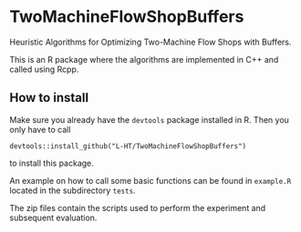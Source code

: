 # TwoMachineFlowShopBuffers

Heuristic Algorithms for Optimizing Two-Machine Flow Shops with Buffers.

This is an R package where the algorithms are implemented in C++ and called using Rcpp.

## How to install

Make sure you already have the `devtools` package installed in R. Then you only have to call
```
devtools::install_github("L-HT/TwoMachineFlowShopBuffers")
```
to install this package.

An example on how to call some basic functions can be found in `example.R` located in the subdirectory `tests`.

The zip files contain the scripts used to perform the experiment and subsequent evaluation.
